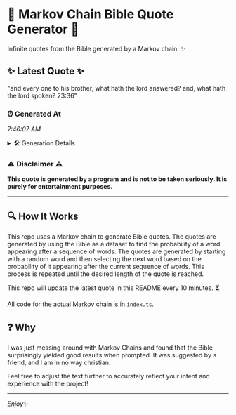 # 📖 Markov Chain Bible Quote Generator 📖

Infinite quotes from the Bible generated by a Markov chain. ✨

## ✨ Latest Quote ✨
"and every one to his brother, what hath the lord answered? and, what hath the lord spoken? 23:36"

### ⏰ Generated At
*7:46:07 AM*

<details>
    <summary>🛠️ Generation Details</summary>
    <p>
        <strong>🌱 Seed:</strong> and<br>
        <strong>🔄 Iterations:</strong> 17<br>
        <strong>📜 Context History:</strong><br>[ and ]: every<br>[ and, every ]: one<br>[ and, every, one ]: to<br>[ and, every, one, to ]: his<br>[ and, every, one, to, his ]: brother,<br>[ and, every, one, to, his, brother, ]: what<br>[ every, one, to, his, brother,, what ]: hath<br>[ one, to, his, brother,, what, hath ]: the<br>[ to, his, brother,, what, hath, the ]: lord<br>[ his, brother,, what, hath, the, lord ]: answered?<br>[ brother,, what, hath, the, lord, answered? ]: and,<br>[ what, hath, the, lord, answered?, and, ]: what<br>[ hath, the, lord, answered?, and,, what ]: hath<br>[ the, lord, answered?, and,, what, hath ]: the<br>[ lord, answered?, and,, what, hath, the ]: lord<br>[ answered?, and,, what, hath, the, lord ]: spoken?<br>[ and,, what, hath, the, lord, spoken? ]: 23:36<br>
    </p>
</details>

### ⚠️ Disclaimer ⚠️
**This quote is generated by a program and is not to be taken seriously. It is purely for entertainment purposes.**

---

## 🔍 How It Works

This repo uses a Markov chain to generate Bible quotes. The quotes are generated by using the Bible as a dataset to find the probability of a word appearing after a sequence of words. The quotes are generated by starting with a random word and then selecting the next word based on the probability of it appearing after the current sequence of words. This process is repeated until the desired length of the quote is reached.

This repo will update the latest quote in this README every 10 minutes. ⏳

All code for the actual Markov chain is in `index.ts`.

## ❓ Why

I was just messing around with Markov Chains and found that the Bible surprisingly yielded good results when prompted. 
It was suggested by a friend, and I am in no way christian.

Feel free to adjust the text further to accurately reflect your intent and experience with the project!

---

*Enjoy*✨
